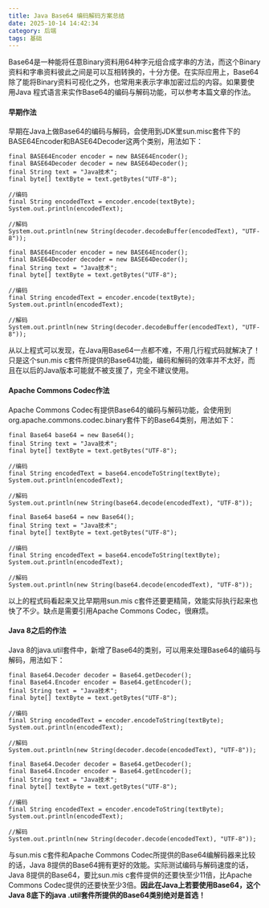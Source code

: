 ```yaml
---
title: Java Base64 编码解码方案总结
date: 2025-10-14 14:42:34
category: 后端
tags: 基础
---
```


Base64是一种能将任意Binary资料用64种字元组合成字串的方法，而这个Binary资料和字串资料彼此之间是可以互相转换的，十分方便。在实际应用上，Base64除了能将Binary资料可视化之外，也常用来表示字串加密过后的内容。如果要使用Java 程式语言来实作Base64的编码与解码功能，可以参考本篇文章的作法。

#### 早期作法

早期在Java上做Base64的编码与解码，会使用到JDK里sun.misc套件下的BASE64Encoder和BASE64Decoder这两个类别，用法如下：

```
final BASE64Encoder encoder = new BASE64Encoder();
final BASE64Decoder decoder = new BASE64Decoder();
final String text = "Java技术";
final byte[] textByte = text.getBytes("UTF-8");

//编码
final String encodedText = encoder.encode(textByte);
System.out.println(encodedText);

//解码
System.out.println(new String(decoder.decodeBuffer(encodedText), "UTF-8"));

final BASE64Encoder encoder = new BASE64Encoder();
final BASE64Decoder decoder = new BASE64Decoder();
final String text = "Java技术";
final byte[] textByte = text.getBytes("UTF-8");

//编码
final String encodedText = encoder.encode(textByte);
System.out.println(encodedText);

//解码
System.out.println(new String(decoder.decodeBuffer(encodedText), "UTF-8"));
```


从以上程式可以发现，在Java用Base64一点都不难，不用几行程式码就解决了！只是这个sun.mis c套件所提供的Base64功能，编码和解码的效率并不太好，而且在以后的Java版本可能就不被支援了，完全不建议使用。

#### Apache Commons Codec作法

Apache Commons Codec有提供Base64的编码与解码功能，会使用到org.apache.commons.codec.binary套件下的Base64类别，用法如下：

```
final Base64 base64 = new Base64();
final String text = "Java技术";
final byte[] textByte = text.getBytes("UTF-8");

//编码
final String encodedText = base64.encodeToString(textByte);
System.out.println(encodedText);

//解码
System.out.println(new String(base64.decode(encodedText), "UTF-8"));

final Base64 base64 = new Base64();
final String text = "Java技术";
final byte[] textByte = text.getBytes("UTF-8");

//编码
final String encodedText = base64.encodeToString(textByte);
System.out.println(encodedText);

//解码
System.out.println(new String(base64.decode(encodedText), "UTF-8"));
```

以上的程式码看起来又比早期用sun.mis c套件还要更精简，效能实际执行起来也快了不少。缺点是需要引用Apache Commons Codec，很麻烦。

#### Java 8之后的作法

Java 8的java.util套件中，新增了Base64的类别，可以用来处理Base64的编码与解码，用法如下：

```
final Base64.Decoder decoder = Base64.getDecoder();
final Base64.Encoder encoder = Base64.getEncoder();
final String text = "Java技术";
final byte[] textByte = text.getBytes("UTF-8");

//编码
final String encodedText = encoder.encodeToString(textByte);
System.out.println(encodedText);

//解码
System.out.println(new String(decoder.decode(encodedText), "UTF-8"));

final Base64.Decoder decoder = Base64.getDecoder();
final Base64.Encoder encoder = Base64.getEncoder();
final String text = "Java技术";
final byte[] textByte = text.getBytes("UTF-8");

//编码
final String encodedText = encoder.encodeToString(textByte);
System.out.println(encodedText);

//解码
System.out.println(new String(decoder.decode(encodedText), "UTF-8"));
```


与sun.mis c套件和Apache Commons Codec所提供的Base64编解码器来比较的话，Java 8提供的Base64拥有更好的效能。实际测试编码与解码速度的话，Java 8提供的Base64，要比sun.mis c套件提供的还要快至少11倍，比Apache Commons Codec提供的还要快至少3倍。**因此在Java上若要使用Base64，这个Java 8底下的java .util套件所提供的Base64类别绝对是首选！**

